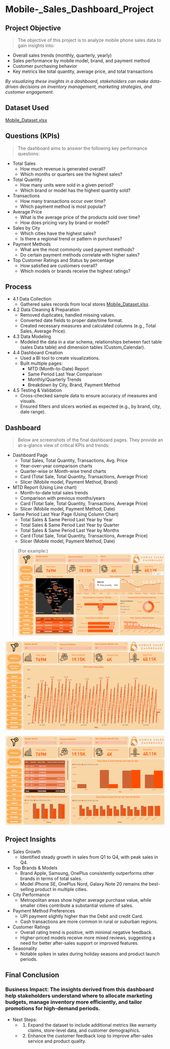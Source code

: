 # Mobile-_Sales_Dashboard_Project
## Project Objective
> The objective of this project is to analyze mobile phone sales data to gain insights into:
* Overall sales trends (monthly, quarterly, yearly)
* Sales performance by mobile model, brand, and payment method
* Customer purchasing behavior
* Key metrics like total quantity, average price, and total transactions
  
_By visualizing these insights in a dashboard, stakeholders can make data-driven decisions on inventory management, marketing strategies, and customer engagement._

## Dataset Used
[Mobile_Dataset.xlsx](https://github.com/Gmanas7735/Mobile-_Sales_Dashboard_Project/blob/main/Mobile%20Sales%20Data.xlsx)

## Questions (KPIs)
> The dashboard aims to answer the following key performance questions:
* Total Sales
  * How much revenue is generated overall?
  * Which months or quarters see the highest sales?
* Total Quantity
  * How many units were sold in a given period?
  * Which brand or model has the highest quantity sold?
* Transactions
  * How many transactions occur over time?
  * Which payment method is most popular?
* Average Price
  * What is the average price of the products sold over time?
  * How does pricing vary by brand or model?
* Sales by City
  * Which cities have the highest sales?
  * Is there a regional trend or pattern in purchases?
* Payment Methods
  * What are the most commonly used payment methods?
  * Do certain payment methods correlate with higher sales?
* Top Customer Ratings and Status by percentage
  * How satisfied are customers overall?
  * Which models or brands receive the highest ratings?

## Process
* 4.1 Data Collection
  * Gathered sales records from local stores [Mobile_Dataset.xlsx](https://github.com/Gmanas7735/Mobile-_Sales_Dashboard_Project/blob/main/Mobile%20Sales%20Data.xlsx).
* 4.2 Data Cleaning & Preparation
  * Removed duplicates, handled missing values.
  * Converted date fields to proper date/time format.
  * Created necessary measures and calculated columns (e.g., Total Sales, Average Price).
* 4.3 Data Modeling
  * Modeled the data in a star schema, relationships between fact table (sales Data table) and dimension tables (Custom_Calendar).
* 4.4 Dashboard Creation
  * Used a BI tool to create visualizations.
  * Built multiple pages:
    * MTD (Month-to-Date) Report
    * Same Period Last Year Comparison
    * Monthly/Quarterly Trends
    * Breakdown by City, Brand, Payment Method
* 4.5 Testing & Validation
  * Cross-checked sample data to ensure accuracy of measures and visuals.
  * Ensured filters and slicers worked as expected (e.g., by brand, city, date range).

## Dashboard
> Below are screenshots of the final dashboard pages. They provide an at-a-glance view of critical KPIs and trends:
* Dashboard Page
  * Total Sales, Total Quantity, Transactions, Avg. Price
  * Year-over-year comparison charts
  * Quarter-wise or Month-wise trend charts
  * Card (Total Sale, Total Quantity, Transactions, Average Price)
  * Slicer (Mobile model, Payment Method, Brand)
* MTD Report (Using Line chart)
  * Month-to-date total sales trends
  * Comparison with previous months/years
  * Card (Total Sale, Total Quantity, Transactions, Average Price)
  * Slicer (Mobile model, Payment Method, Date)
* Same Period Last Year Page (Using Column Chart)
  * Total Sales & Same Period Last Year by Year
  * Total Sales & Same Period Last Year by Quarter 
  * Total Sales & Same Period Last Year by Months 
  * Card (Total Sale, Total Quantity, Transactions, Average Price)
  * Slicer (Mobile model, Payment Method, Date)
> (For example:)
![Dashboard](https://github.com/Gmanas7735/Mobile-_Sales_Dashboard_Project/blob/main/Dashboard.png)

![MTD Report](https://github.com/Gmanas7735/Mobile-_Sales_Dashboard_Project/blob/main/MTD.png)

![Same Period Last Year Page](https://github.com/Gmanas7735/Mobile-_Sales_Dashboard_Project/blob/main/SPLY.png)

## Project Insights
* Sales Growth
  * Identified steady growth in sales from Q1 to Q4, with peak sales in Q4.
* Top Brands & Models
  * Brand Apple, Samsung, OnePlus consistently outperforms other brands in terms of total sales.
  * Model iPhone SE, OnePlus Nord, Galaxy Note 20 remains the best-selling product in multiple cities.
* City Performance
  * Metropolitan areas show higher average purchase value, while smaller cities contribute a substantial volume of sales.
* Payment Method Preferences
  * UPI payment slightly higher than the Debit and credit Card.
  * Cash transactions are more common in rural or suburban regions.
* Customer Ratings
  * Overall rating trend is positive, with minimal negative feedback.
  * Higher-priced models receive more mixed reviews, suggesting a need for better after-sales support or improved features.
* Seasonality
  * Notable spikes in sales during holiday seasons and product launch periods.

## Final Conclusion
### Business Impact: The insights derived from this dashboard help stakeholders understand where to allocate marketing budgets, manage inventory more efficiently, and tailor promotions for high-demand periods.
* Next Steps:
  * 1.	Expand the dataset to include additional metrics like warranty claims, store-level data, and customer demographics.
  * 2.	Enhance the customer feedback loop to improve after-sales service and product quality.
